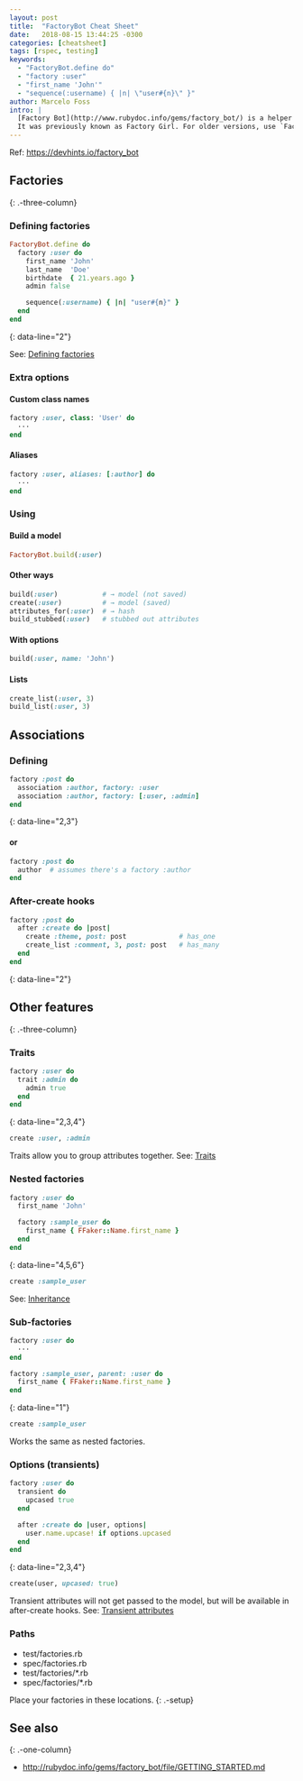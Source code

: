 ```yaml
---
layout: post
title:  "FactoryBot Cheat Sheet"
date:   2018-08-15 13:44:25 -0300
categories: [cheatsheet]
tags: [rspec, testing]
keywords:
  - "FactoryBot.define do"
  - "factory :user"
  - "first_name 'John'"
  - "sequence(:username) { |n| \"user#{n}\" }"
author: Marcelo Foss
intro: |
  [Factory Bot](http://www.rubydoc.info/gems/factory_bot/) is a helper for writing factories for Ruby tests.
  It was previously known as Factory Girl. For older versions, use `FactoryGirl` instead of `FactoryBot`.
---
```

Ref:
<https://devhints.io/factory_bot>

## Factories
{: .-three-column}

### Defining factories

```ruby
FactoryBot.define do
  factory :user do
    first_name 'John'
    last_name  'Doe'
    birthdate  { 21.years.ago }
    admin false

    sequence(:username) { |n| "user#{n}" }
  end
end
```
{: data-line="2"}

See: [Defining factories](http://www.rubydoc.info/gems/factory_bot/file/GETTING_STARTED.md#Defining_factories)

### Extra options

#### Custom class names

```ruby
factory :user, class: 'User' do
  ···
end
```

#### Aliases

```ruby
factory :user, aliases: [:author] do
  ···
end
```

### Using

#### Build a model

```ruby
FactoryBot.build(:user)
```

#### Other ways

```ruby
build(:user)           # → model (not saved)
create(:user)          # → model (saved)
attributes_for(:user)  # → hash
build_stubbed(:user)   # stubbed out attributes
```

#### With options

```ruby
build(:user, name: 'John')
```

#### Lists

```ruby
create_list(:user, 3)
build_list(:user, 3)
```

## Associations

### Defining

```ruby
factory :post do
  association :author, factory: :user
  association :author, factory: [:user, :admin]
end
```
{: data-line="2,3"}

#### or

```ruby
factory :post do
  author  # assumes there's a factory :author
end
```

### After-create hooks

```ruby
factory :post do
  after :create do |post|
    create :theme, post: post             # has_one
    create_list :comment, 3, post: post   # has_many
  end
end
```
{: data-line="2"}

## Other features
{: .-three-column}

### Traits

```ruby
factory :user do
  trait :admin do
    admin true
  end
end
```
{: data-line="2,3,4"}

```ruby
create :user, :admin
```

Traits allow you to group attributes together.
See: [Traits](http://www.rubydoc.info/gems/factory_bot/file/GETTING_STARTED.md#Traits)

### Nested factories

```ruby
factory :user do
  first_name 'John'

  factory :sample_user do
    first_name { FFaker::Name.first_name }
  end
end
```
{: data-line="4,5,6"}

```ruby
create :sample_user
```

See: [Inheritance](http://www.rubydoc.info/gems/factory_bot/file/GETTING_STARTED.md#Inheritance)

### Sub-factories

```ruby
factory :user do
  ···
end
```

```ruby
factory :sample_user, parent: :user do
  first_name { FFaker::Name.first_name }
end
```
{: data-line="1"}

```ruby
create :sample_user
```

Works the same as nested factories.

### Options (transients)

```ruby
factory :user do
  transient do
    upcased true
  end

  after :create do |user, options|
    user.name.upcase! if options.upcased
  end
end
```
{: data-line="2,3,4"}

```ruby
create(user, upcased: true)
```

Transient attributes will not get passed to the model, but will be available in after-create hooks.
See: [Transient attributes](http://www.rubydoc.info/gems/factory_bot/file/GETTING_STARTED.md#Transient_Attributes)

### Paths

* test/factories.rb
* spec/factories.rb
* test/factories/*.rb
* spec/factories/*.rb

Place your factories in these locations.
{: .-setup}

## See also
{: .-one-column}

* <http://rubydoc.info/gems/factory_bot/file/GETTING_STARTED.md>
